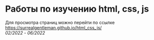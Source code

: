 # Работы по изучению html, css, js
Для просмотра страниц можно перейти по ссылке https://surrealgentleman.github.io/html_css_js/ <br>
*02/2022* - *06/2022*
